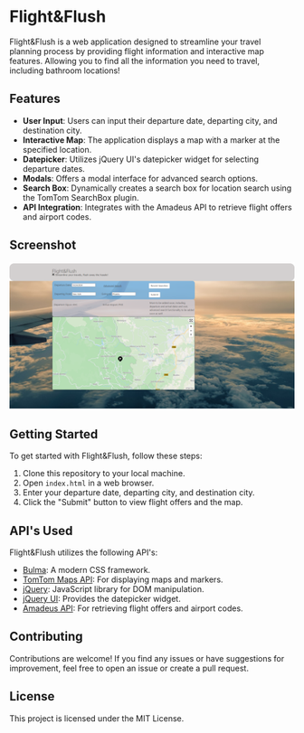 # Flight&Flush

Flight&Flush is a web application designed to streamline your travel planning process by providing flight information and interactive map features. Allowing you to find all the information you need to travel, including bathroom locations!

## Features

- **User Input**: Users can input their departure date, departing city, and destination city.
- **Interactive Map**: The application displays a map with a marker at the specified location.
- **Datepicker**: Utilizes jQuery UI's datepicker widget for selecting departure dates.
- **Modals**: Offers a modal interface for advanced search options.
- **Search Box**: Dynamically creates a search box for location search using the TomTom SearchBox plugin.
- **API Integration**: Integrates with the Amadeus API to retrieve flight offers and airport codes.

## Screenshot
![screenshot](https://github.com/OrionC11/Group2Project1/blob/main/assets/images/screencapture-orionc11-github-io-Group2Project1-2024-02-14-17_48_53.png)

## Getting Started
To get started with Flight&Flush, follow these steps:

1. Clone this repository to your local machine.
2. Open `index.html` in a web browser.
3. Enter your departure date, departing city, and destination city.
4. Click the "Submit" button to view flight offers and the map.

## API's Used

Flight&Flush utilizes the following API's:

- [Bulma](https://bulma.io/): A modern CSS framework.
- [TomTom Maps API](https://developer.tomtom.com/maps-sdk-web-js): For displaying maps and markers.
- [jQuery](https://jquery.com/): JavaScript library for DOM manipulation.
- [jQuery UI](https://jqueryui.com/): Provides the datepicker widget.
- [Amadeus API](https://developers.amadeus.com/self-service/apis-docs): For retrieving flight offers and airport codes.

## Contributing

Contributions are welcome! If you find any issues or have suggestions for improvement, feel free to open an issue or create a pull request.

## License

This project is licensed under the MIT License.
